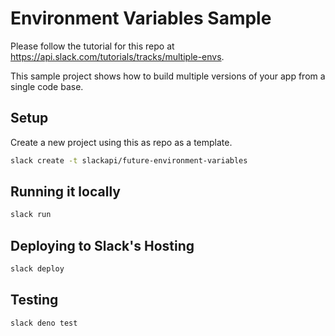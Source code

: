 # Environment Variables Sample

Please follow the tutorial for this repo at https://api.slack.com/tutorials/tracks/multiple-envs.

This sample project shows how to build multiple versions of your app from a single code base.

## Setup

Create a new project using this as repo as a template.

```bash
slack create -t slackapi/future-environment-variables
```

## Running it locally

```bash
slack run
```

## Deploying to Slack's Hosting

```bash
slack deploy
```

## Testing

```bash
slack deno test
```
